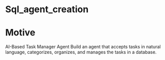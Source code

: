 # Sql_agent_creation

# Motive 
AI-Based Task Manager Agent
Build an agent that accepts tasks in natural language, categorizes, organizes, and manages the tasks in a database.

